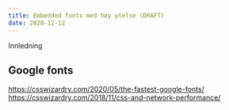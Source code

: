 ```yaml
---
title: Embedded fonts med høy ytelse (DRAFT)
date: 2020-12-12
---
```


Innledning


## Google fonts


https://csswizardry.com/2020/05/the-fastest-google-fonts/
https://csswizardry.com/2018/11/css-and-network-performance/


